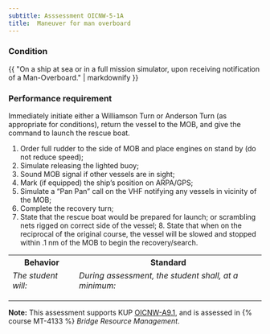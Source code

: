 ```yaml
---
subtitle: Asssessment OICNW-5-1A
title:  Maneuver for man overboard
---
```




### Condition

{{ "On a ship at sea or in a full mission simulator, upon receiving notification of a Man-Overboard." | markdownify }}

### Performance requirement 

<table width='100%' class='Guidelines'>
 <thead>
 <tr>
     <th class='thirty'>Behavior</th>
     <th class='seventy'>Standard</th>
 </tr>
 <tr>
     <td><em>The student will:</em></td>
     <td><em>During assessment, the student shall, at a minimum:</em></td>
 </tr>
 </thead>
 <tbody>


<!--rowstart-->

Immediately initiate either a Williamson Turn or Anderson Turn (as appropriate for conditions), return the vessel to the MOB, and give the command to launch the rescue boat.

<!--cellbreak-->

1. Order full rudder to the side of MOB and place engines on stand by (do not reduce speed);
2. Simulate releasing the lighted buoy;
3. Sound MOB signal if other vessels are in sight;
4. Mark (if equipped) the ship’s position on ARPA/GPS;
5. Simulate a “Pan Pan” call on the VHF notifying any vessels in vicinity of the MOB;
6. Complete the recovery turn;
7. State that the rescue boat would be prepared for launch; or scrambling nets rigged on correct side of the vessel; 8. State that when on the reciprocal of the original course, the vessel will be slowed and stopped within .1 nm of the MOB to begin the recovery/search.

<!--rowend-->


 </tbody>
 </table>



*****

**Note:** This assessment supports KUP [OICNW-A9.1]({{site.baseurl}}/tables/21.html#OICNW-A9.1), and is assessed in  {% course  MT-4133 %}  *Bridge Resource Management*. 

